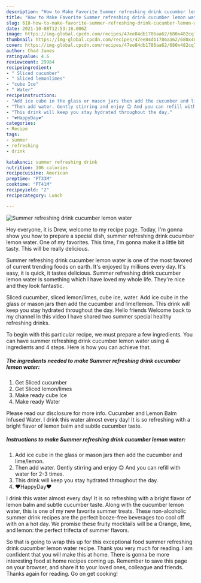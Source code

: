 ```yaml
---
description: "How to Make Favorite Summer refreshing drink cucumber lemon water"
title: "How to Make Favorite Summer refreshing drink cucumber lemon water"
slug: 618-how-to-make-favorite-summer-refreshing-drink-cucumber-lemon-water
date: 2021-10-08T12:53:18.006Z
image: https://img-global.cpcdn.com/recipes/47ee84db1786aa62/680x482cq70/summer-refreshing-drink-cucumber-lemon-water-recipe-main-photo.jpg
thumbnail: https://img-global.cpcdn.com/recipes/47ee84db1786aa62/680x482cq70/summer-refreshing-drink-cucumber-lemon-water-recipe-main-photo.jpg
cover: https://img-global.cpcdn.com/recipes/47ee84db1786aa62/680x482cq70/summer-refreshing-drink-cucumber-lemon-water-recipe-main-photo.jpg
author: Chad James
ratingvalue: 4.6
reviewcount: 29984
recipeingredient:
- " Sliced cucumber"
- " Sliced lemonlimes"
- "cube Ice"
- " Water"
recipeinstructions:
- "Add ice cube in the glass or mason jars then add the cucumber and lime/lemon."
- "Then add water. Gently stirring and enjoy 😊 And you can refill with water for 2-3 times."
- "This drink will keep you stay hydrated throughout the day."
- "❤️HappyDay❤️"
categories:
- Recipe
tags:
- summer
- refreshing
- drink

katakunci: summer refreshing drink 
nutrition: 106 calories
recipecuisine: American
preptime: "PT33M"
cooktime: "PT41M"
recipeyield: "2"
recipecategory: Lunch

---
```



![Summer refreshing drink cucumber lemon water](https://img-global.cpcdn.com/recipes/47ee84db1786aa62/680x482cq70/summer-refreshing-drink-cucumber-lemon-water-recipe-main-photo.jpg)

Hey everyone, it is Drew, welcome to my recipe page. Today, I'm gonna show you how to prepare a special dish, summer refreshing drink cucumber lemon water. One of my favorites. This time, I'm gonna make it a little bit tasty. This will be really delicious.

Summer refreshing drink cucumber lemon water is one of the most favored of current trending foods on earth. It's enjoyed by millions every day. It's easy, it is quick, it tastes delicious. Summer refreshing drink cucumber lemon water is something which I have loved my whole life. They're nice and they look fantastic.

Sliced cucumber, sliced lemon/limes, cube ice, water. Add ice cube in the glass or mason jars then add the cucumber and lime/lemon. This drink will keep you stay hydrated throughout the day. Hello friends Welcome back to my channel In this video I have shared two summer special healthy refreshing drinks.


To begin with this particular recipe, we must prepare a few ingredients. You can have summer refreshing drink cucumber lemon water using 4 ingredients and 4 steps. Here is how you can achieve that.

<!--inarticleads1-->

##### The ingredients needed to make Summer refreshing drink cucumber lemon water:

1. Get  Sliced cucumber
1. Get  Sliced lemon/limes
1. Make ready cube Ice
1. Make ready  Water


Please read our disclosure for more info. Cucumber and Lemon Balm Infused Water. I drink this water almost every day! It is so refreshing with a bright flavor of lemon balm and subtle cucumber taste. 

<!--inarticleads2-->

##### Instructions to make Summer refreshing drink cucumber lemon water:

1. Add ice cube in the glass or mason jars then add the cucumber and lime/lemon.
1. Then add water. Gently stirring and enjoy 😊 And you can refill with water for 2-3 times.
1. This drink will keep you stay hydrated throughout the day.
1. ❤️HappyDay❤️


I drink this water almost every day! It is so refreshing with a bright flavor of lemon balm and subtle cucumber taste. Along with the cucumber lemon water, this is one of my new favorite summer treats. These non-alcoholic summer drink recipes are the perfect booze-free beverages too cool off with on a hot day. We promise these fruity mocktails will be a Orange, lime, and lemon: the perfect trifecta of summer flavors. 

So that is going to wrap this up for this exceptional food summer refreshing drink cucumber lemon water recipe. Thank you very much for reading. I am confident that you will make this at home. There is gonna be more interesting food at home recipes coming up. Remember to save this page on your browser, and share it to your loved ones, colleague and friends. Thanks again for reading. Go on get cooking!
